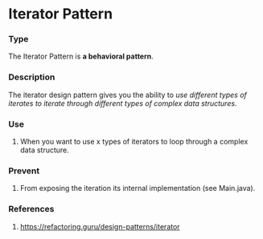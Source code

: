 # Iterator Pattern
### Type
The Iterator Pattern is **a behavioral pattern**.
### Description
The iterator design pattern gives you the ability to *use different types of iterates to iterate through different types of complex data structures*.
### Use
1. When you want to use x types of iterators to loop through a complex data structure.
### Prevent
1. From exposing the iteration its internal implementation (see Main.java). 
### References
1. https://refactoring.guru/design-patterns/iterator
